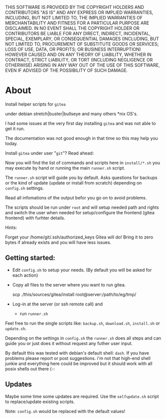 
THIS SOFTWARE IS PROVIDED BY THE COPYRIGHT HOLDERS AND CONTRIBUTORS "AS IS"
AND ANY EXPRESS OR IMPLIED WARRANTIES, INCLUDING, BUT NOT LIMITED TO, THE
IMPLIED WARRANTIES OF MERCHANTABILITY AND FITNESS FOR A PARTICULAR PURPOSE ARE
DISCLAIMED. IN NO EVENT SHALL THE COPYRIGHT HOLDER OR CONTRIBUTORS BE LIABLE
FOR ANY DIRECT, INDIRECT, INCIDENTAL, SPECIAL, EXEMPLARY, OR CONSEQUENTIAL
DAMAGES (INCLUDING, BUT NOT LIMITED TO, PROCUREMENT OF SUBSTITUTE GOODS OR
SERVICES; LOSS OF USE, DATA, OR PROFITS; OR BUSINESS INTERRUPTION) HOWEVER
CAUSED AND ON ANY THEORY OF LIABILITY, WHETHER IN CONTRACT, STRICT LIABILITY,
OR TORT (INCLUDING NEGLIGENCE OR OTHERWISE) ARISING IN ANY WAY OUT OF THE USE
OF THIS SOFTWARE, EVEN IF ADVISED OF THE POSSIBILITY OF SUCH DAMAGE.


# About

Install helper scripts for `gitea`

under debian stretch|buster|bullseye and many others *nix OS's.

I had some issues at the very first day installing `gitea` and was not able to
get it run.

The documentation was not good enough in that time so this may help you today.

Install `gitea` under user "`git`"? Read ahead:

Now you will find the list of commands and scripts here in `install/*.sh` you
may execute by hand or running the main `runner.sh` script.

The `runner.sh` script will guide you by default. Asks questions for backups or
the kind of update (update or install from scratch) depending on `config.sh`
settings.

Read all infomations of the output befor you go on to avoid problems.

The scripts should be run under `root` and will setup needed path and rights and
switch the user when needed for setup/configure the frontend (gitea frontend)
with furhter details.


Hints:

Forget your /home/git/.ssh/authorized_keys
Gitea will do! Bring it to zero bytes if already exists and you will have
less issues.


## Getting started:

+ Edit `config.sh` to setup your needs. (By default you will be asked for each
action)

+ Copy all files to the server where you want to run gitea.

    scp ./this/sources/gitea/install root@server:/path/to/eg/tmp/

+ Log-in at the server (or ssh remote call) and
    - run `runner.sh`

Feel free to run the single scripts like: `backup.sh`, `download.sh`, `install.sh`
or `update.sh`.

Depending on the settings in `config.sh` the `runner.sh` does
all steps and can guide you or just does it without request any futher user
input.

By default this was tested with debian's default shell: `dash`. If you have
problems please report or post suggestions. i'm not that high-end shell junkie
and everything here could be improved but it should work with all posix shells
out there (-:


## Updates

Maybe some time some updates are required. Use the `selfupdate.sh` script to
replace/update existing scripts.

Note: `config.sh` would be replaced with the default values!
